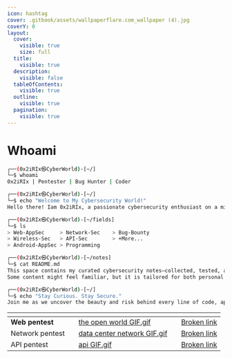 ```yaml
---
icon: hashtag
cover: .gitbook/assets/wallpaperflare.com_wallpaper (4).jpg
coverY: 0
layout:
  cover:
    visible: true
    size: full
  title:
    visible: true
  description:
    visible: false
  tableOfContents:
    visible: true
  outline:
    visible: true
  pagination:
    visible: true
---
```


# Whoami

```bash
┌──(0x2iRIx㉿CyberWorld)-[~/]
└─$ whoami
0x2iRIx | Pentester | Bug Hunter | Coder

┌──(0x2iRIx㉿CyberWorld)-[~/]
└─$ echo "Welcome to My Cybersecurity World!"
Hello there! Iam 0x2iRIx, a passionate cybersecurity enthusiast on a mission to explore, learn, and share knowledge across the digital security landscape.

┌──(0x2iRIx㉿CyberWorld)-[~/fields]
└─$ ls
> Web-AppSec     > Network-Sec    > Bug-Bounty
> Wireless-Sec   > API-Sec        > +More...
> Android-AppSec > Programming        

┌──(0x2iRIx㉿CyberWorld)-[~/notes]
└─$ cat README.md
This space contains my curated cybersecurity notes—collected, tested, and constantly updated from real-world experience, labs, and writeups.
Some content might feel familiar, but it is tailored for both personal reference and to support others on their infosec journey.

┌──(0x2iRIx㉿CyberWorld)-[~/]
└─$ echo "Stay Curious. Stay Secure."
Join me as we uncover the beauty and risk behind every line of code, app, and network. ⚡

```

<table data-view="cards"><thead><tr><th></th><th></th><th data-hidden data-card-cover data-type="files"></th><th data-hidden></th><th data-hidden data-card-target data-type="content-ref"></th></tr></thead><tbody><tr><td><strong>Web pentest</strong></td><td></td><td><a href=".gitbook/assets/the open world GIF.gif">the open world GIF.gif</a></td><td></td><td><a href="broken-reference">Broken link</a></td></tr><tr><td>Network pentest</td><td></td><td><a href=".gitbook/assets/data center network GIF.gif">data center network GIF.gif</a></td><td></td><td><a href="broken-reference">Broken link</a></td></tr><tr><td>API pentest</td><td></td><td><a href=".gitbook/assets/api GIF.gif">api GIF.gif</a></td><td></td><td><a href="broken-reference">Broken link</a></td></tr></tbody></table>
